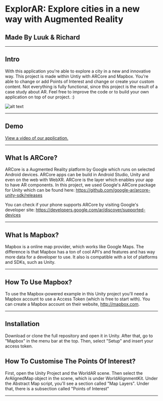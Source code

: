 ExplorAR: Explore cities in a new way with Augmented Reality
===

Made By Luuk & Richard
---

---

Intro
---

With this application you're able to explore a city in a new and innovative way.
This project is made within Untiy with ARCore and Mapbox.
You're able to change or add Points of Interest and change or create your custom content.
Not everything is fully functional, since this project is the result of a case study about AR. Feel free to improve the code or to build your own application on top of our project. :)

![alt text](https://i.ibb.co/YkRsYYh/Schermafbeelding-2019-01-16-om-21-14-37.png)

---
Demo
---
<a href="https://www.youtube.com/watch?v=kPJnkyJeNX4">View a video of our application.</a>

---
What Is ARCore?
---

ARCore is a Augmented Reality platform by Google which runs on selected Android devices. ARCore apps can be build in Android Studio, Unity and even on the web with WebXR. ARCore is the layer which enables your app to have AR components. In this project, we used Google's ARCore package for Unity which can be found here: https://github.com/google-ar/arcore-unity-sdk/releases

You can check if your phone supports ARCore by visiting Google's developer site: https://developers.google.com/ar/discover/supported-devices

---
What Is Mapbox?
---

Mapbox is a online map provider, which works like Google Maps. The difference is that Mapbox has a ton of cool API's and features and has way more data for a developer to use. It also is compatible with a lot of platforms and SDKs, such as Unity.

---
How To Use Mapbox?
---

To use the Mapbox-powered example in this Unity project you'll need a Mapbox account to use a Access Token (which is free to start with). You can create a Mapbox account on their website, http://mapbox.com. 

---

Installation
---

Download or clone the full repository and open it in Unity. After that, go to "Mapbox" in the menu bar at the top. Then, select "Setup" and insert your access token.


How To Customise The Points Of Interest?
---

First, open the Unity Project and the WorldAR scene. Then select the ArAlignedMap object in the scene, which is under WorldAlignmentKit. Under the Abstract Map script, you'll see a section called "Map Layers". Under that, there is a subsection called "Points of Interest"

---
